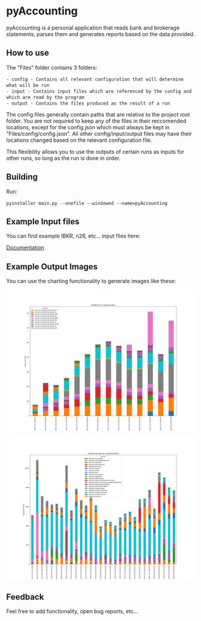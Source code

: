 # pyAccounting 

pyAccounting is a personal application that reads bank and brokerage statements, parses them and generates reports based on the data provided.


## How to use

The "Files" folder contains 3 folders:

    - config - Contains all relevant configuration that will determine what will be run
    - input - Contains input files which are referenced by the config and which are read by the program
    - output - Contains the files produced as the result of a run

The config files generally contain paths that are relative to the project root folder. You are not required to keep any of the files in their reccomended locations, except for the config.json which must always be kept in "Files/config/config.json". All other config/input/output files may have their locations changed based on the relevant configuration file.

This flexibility allows you to use the outputs of certain runs as inputs for other runs, so long as the run is done in order.

## Building

Run:


    pyinstaller main.py --onefile --windowed --name=pyAccounting

## Example Input files

You can find example IBKR, n26, etc... input files here:

[Documentation](Documentation)


## Example Output Images

You can use the charting functionality to generate images like these:

![Bar Chart](Documentation/Images/chart_01.png)

![Pie Chart](Documentation/Images/chart_05.png)


## Feedback

Feel free to add functionality, open bug reports, etc...
